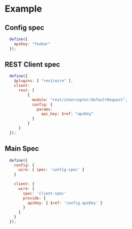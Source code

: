 Example
=======

Config spec
-----------

```js
  define({
    apiKey: "foobar"
  });
```

REST Client spec
----------------

```js
  define({
    $plugins: [ "rest/wire" ],
    client:
      rest: [
          {
            module: "rest/interceptor/defaultRequest",
            config: {
              params:
                api_key: $ref: "apiKey"
            }
          }
      ]
  });
```

Main Spec
---------

```js
  define({
    config: {
      wire: { spec: 'config-spec' }
    }
    
    client: {
      wire: {
        spec: 'client-spec'
        provide: {
          apiKey: { $ref: 'config.apiKey' }
        }
      }
    }
  });
```
